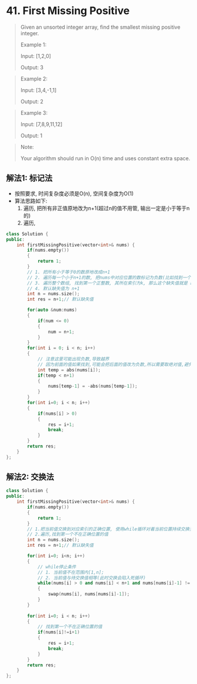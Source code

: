 # 41. First Missing Positive

> Given an unsorted integer array, find the smallest missing positive integer.
>
> Example 1:
> 
> Input: [1,2,0]
> 
>Output: 3

>Example 2:
>
>Input: [3,4,-1,1]
>
>Output: 2

>Example 3:
>
>Input: [7,8,9,11,12]
>
>Output: 1

>Note:
>
>Your algorithm should run in O(n) time and uses constant extra space.

## 解法1: 标记法
- 按照要求, 时间复杂度必须是O(n), 空间复杂度为O(1)
- 算法思路如下:
	1. 遍历, 把所有非正值原地改为n+1(超过n的值不用管, 输出一定是小于等于n的)
	2. 遍历, 

``` cpp
class Solution {
public:
    int firstMissingPositive(vector<int>& nums) {
        if(nums.empty())
        {
            return 1;
        }
        // 1. 把所有小于等于0的数原地改成n+1
        // 2. 遍历每一个小于n+1的数, 把nums中对应位置的数标记为负数(比如找到一个3, 就把nums[3-1]也就是nums[2]给标记成负数, 原来的值取负)
        // 3. 遍历整个数组, 找到第一个正整数, 其所在索引为k, 那么这个缺失值就是 k+1
        // 4. 默认缺失值为 n+1
        int n = nums.size();
        int res = n+1;// 默认缺失值

        for(auto &num:nums)
        {
            if(num <= 0)
            {
                num = n+1;
            }
        }
        for(int i = 0; i < n; i++)
        {
            // 注意这里可能出现负数,导致越界
            // 因为前面的值如果找到,可能会把后面的值改为负数,所以需要取绝对值,避免nums[i]是一个负数
            int temp = abs(nums[i]);
            if(temp < n+1)
            {
                nums[temp-1] = -abs(nums[temp-1]);
            }
        }
        for(int i=0; i < n; i++)
        {
            if(nums[i] > 0)
            {
                res = i+1;
                break;
            }
        }
        return res;
    }
};
```

## 解法2: 交换法

``` cpp
class Solution {
public:
    int firstMissingPositive(vector<int>& nums) {
        if(nums.empty())
        {
            return 1;
        }
        // 1.把当前值交换到对应索引的正确位置, 使用while循环对着当前位置持续交换至不能换为止
        // 2.遍历,找到第一个不在正确位置的值
        int n = nums.size();
        int res = n+1;// 默认缺失值

        for(int i=0; i<n; i++)
        {
            // while停止条件
            // 1. 当前值不在范围内[1,n]; 
            // 2. 当前值与待交换值相等(此时交换会陷入死循环)
            while(nums[i] > 0 and nums[i] < n+1 and nums[nums[i]-1] != nums[i]!)
            {
                swap(nums[i], nums[nums[i]-1]);
            }
        }
        
        for(int i=0; i < n; i++)
        {
            // 找到第一个不在正确位置的值
            if(nums[i]!=i+1)
            {
                res = i+1;
                break;
            }
        }
        return res;
    }
};


```
